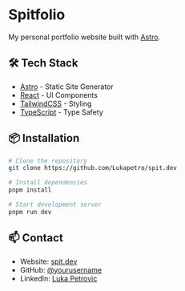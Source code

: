 # Spitfolio

My personal portfolio website built with [Astro](https://astro.build/).

## 🛠️ Tech Stack

- [Astro](https://astro.build) - Static Site Generator
- [React](https://reactjs.org/) - UI Components
- [TailwindCSS](https://tailwindcss.com) - Styling
- [TypeScript](https://www.typescriptlang.org/) - Type Safety

## 📦 Installation

```bash
# Clone the repository
git clone https://github.com/Lukapetro/spit.dev

# Install dependencies
pnpm install

# Start development server
pnpm run dev
```

## 📫 Contact

- Website: [spit.dev](https://www.spit.dev/)
- GitHub: [@yourusername](https://github.com/Lukapetro)
- LinkedIn: [Luka Petrovic](https://www.linkedin.com/in/lukapetro/)
